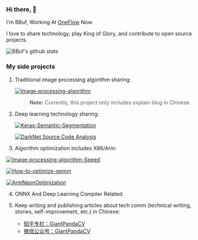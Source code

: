### Hi there, 👋

I'm BBuf, Working At [OneFlow](https://github.com/Oneflow-Inc/oneflow) Now.

I love to share technology, play King of Glory, and contribute to open source projects.

![BBuf's github stats](https://github-readme-stats.vercel.app/api?username=BBuf&show_icons=true&theme=tokyonight)


### My side projects

1. Traditional image processing algorithm sharing:

    [![Image-processing-algorithm](https://github-readme-stats.vercel.app/api/pin?username=BBuf&repo=image-processing-algorithm&theme=radical)](https://github.com/BBuf/Image-processing-algorithm)

    > **Note:** Currently, this project only includes explain blog in Chinese.

2. Deep learning technology sharing:

   [![Keras-Semantic-Segmentation](https://github-readme-stats.vercel.app/api/pin?username=BBuf&repo=Keras-Semantic-Segmentation&theme=radical)](https://github.com/BBuf/Keras-Semantic-Segmentation)
   
   [![DarkNet Source Code Analysis](https://github-readme-stats.vercel.app/api/pin?username=BBuf&repo=DarkNet&theme=radical)](https://github.com/BBuf/Darknet)
   
3. Algorithm optimization includes X86/Arm:

  [![Image-processing-algorithm-Speed](https://github-readme-stats.vercel.app/api/pin?username=BBuf&repo=Image-processing-algorithm-Speed&theme=radical)](https://github.com/BBuf/Image-processing-algorithm-Speed)
  
  [![How-to-optimize-gemm](https://github-readme-stats.vercel.app/api/pin?username=BBuf&repo=how-to-optimize-gemm&theme=radical)](https://github.com/BBuf/how-to-optimize-gemm)
  
  [![ArmNeonOptimization](https://github-readme-stats.vercel.app/api/pin?username=BBuf&repo=ArmNeonOptimization&theme=radical)](https://github.com/BBuf/ArmNeonOptimization)

4. ONNX And Deep Learning Compiler Related:

  

5. Keep writing and publishing articles about tech comm (technical writing, stories, self-improvement, etc.) in Chinese:

    - [知乎专栏：GiantPandaCV](https://www.zhihu.com/column/giantpandacv)
    - [微信公众号：GiantPandaCV](https://img-blog.csdnimg.cn/20210507093115219.png)
